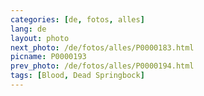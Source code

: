 ```yaml
---
categories: [de, fotos, alles]
lang: de
layout: photo
next_photo: /de/fotos/alles/P0000183.html
picname: P0000193
prev_photo: /de/fotos/alles/P0000194.html
tags: [Blood, Dead Springbock]
---
```

